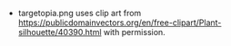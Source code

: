 * targetopia.png uses clip art from https://publicdomainvectors.org/en/free-clipart/Plant-silhouette/40390.html with permission.
